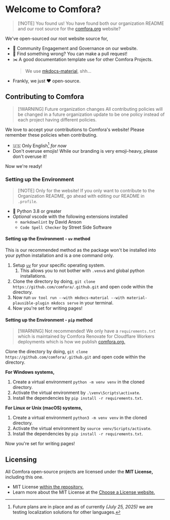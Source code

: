 # Welcome to Comfora?

>[!NOTE] You found us!
>You have found both our organization README and our root source for the [comfora.org](https://comfora.org) website?

We've open-sourced our root website source for,

- 👥 Community Engagement and Governance on our website.
- 🔎 Find something wrong? You can make a pull request!
- ✂️ A good documentation template use for other Comfora Projects.
  > We use [mkdocs-material](https://squidfunk.github.io/mkdocs-material/), shh...
- Frankly, we just ❤️ open-source.

## Contributing to Comfora

>[!WARNING] Future organization changes
>All contributing policies will be changed in a future organization update to be one policy instead of each project having different policies.

We love to accept your contributions to Comfora's website! Please remember these policies when contributing.

- 🇺🇸 Only English[^1] *for now*
- Don't overuse emojis! While our branding is very emoji-heavy, please don't overuse it!

Now we're ready!

### Setting up the Environment

>[!NOTE] Only for the website!
>If you only want to contribute to the Organization README, go ahead with editing our README in `.profile`.

- 🐍 Python 3.8 or greater
- *Optional* vscode with the following extensions installed
  - `markdownlint` by David Anson
  - `Code Spell Checker` by Street Side Software

#### Setting up the Environment - `uv` method

This is our recommended method as the package won't be installed into your python installation and is a one command only.

1. Setup [`uv`](https://docs.astral.sh/uv/getting-started/installation/) for your specific operating system.
   1. This allows you to not bother with `.venv`s and global python installations.
2. Clone the directory by doing, `git clone https://github.com/comfora/.github.git` and open code within the directory.
3. Now run `uv tool run --with mkdocs-material --with material-plausible-plugin mkdocs serve` in your terminal.
4. Now you're set for writing pages!

#### Setting up the Environment - `pip` method

>[!WARNING] Not recommended!
>We only have a `requirements.txt` which is maintained by Comfora Renovate for Cloudflare Workers deployments which is how we publish [comfora.org.](https://comfora.org)

Clone the directory by doing, `git clone https://github.com/comfora/.github.git` and open code within the directory.

**For Windows systems,**

1. Create a virtual environment `python -m venv venv` in the cloned directory.
2. Activate the virtual environment by `.\venv\Scripts\activate`.
3. Install the dependencies by `pip install -r requirements.txt`.

**For Linux or Unix (macOS) systems,**

1. Create a virtual environment `python3 -m venv venv` in the cloned directory.
2. Activate the virtual environment by `source venv/Scripts/activate`.
3. Install the dependencies by `pip install -r requirements.txt`.

Now you're set for writing pages!

## Licensing

All Comfora open-source projects are licensed under the **MIT License,** including this one.

- MIT License [within the repository.](LICENSE)
- Learn more about the MIT License at the [Choose a License website.](https://choosealicense.com/licenses/mit/)

[^1]: Future plans are in place and as of currently *(July 25, 2025)* we are testing localization solutions for other languages.
